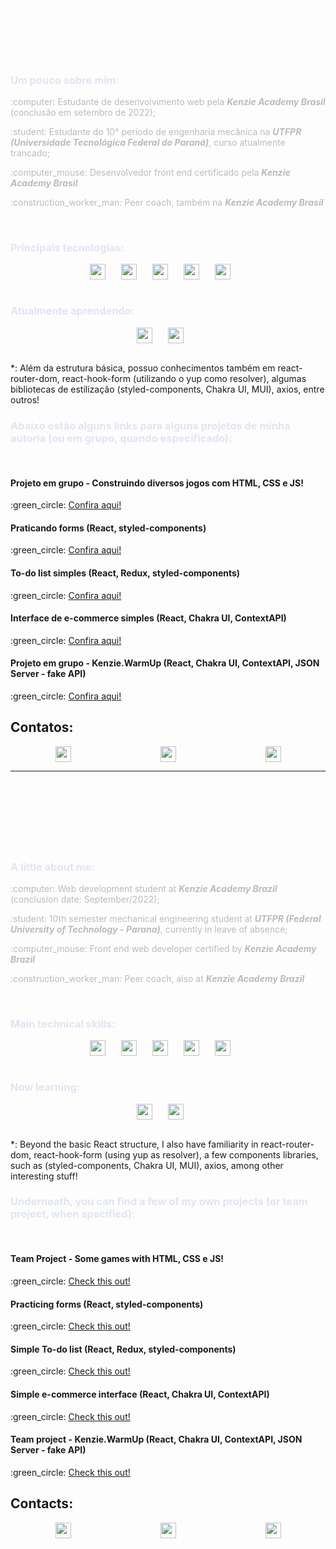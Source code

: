 <h2 style="color: #fefeff">:brazil: Olá, bem-vindo(a) ao meu perfil no GitHub!!</h2>

<br/>

<h3 style="color: #e1e5f2" >Um pouco sobre mim: </h3>
<p style="color: #b8bdb5">
:computer: Estudante de desenvolvimento web pela <b><em>Kenzie Academy Brasil</b></em> (conclusão em setembro de 2022);
</p>

<p style="color: #b8bdb5">
:student: Estudante do 10° período de engenharia mecânica na <b><em>UTFPR (Universidade Tecnológica Federal do Paraná)</em></b>, curso atualmente trancado;
</p>

<p style="color: #b8bdb5">
:computer_mouse: Desenvolvedor front end certificado pela <b><em>Kenzie Academy Brasil</b></em>
</p>

<p style="color: #b8bdb5">
:construction_worker_man: Peer coach, também na <b><em>Kenzie Academy Brasil</b></em>
</p>

<br/>

<h3 style="color: #e1e5f2" > Principais tecnologias:</h3>
<div style="display: flex; justify-content: center; align-items: center">
<img src="https://cdn.jsdelivr.net/gh/devicons/devicon/icons/html5/html5-original-wordmark.svg" style="width: 25px; margin-right: 25px"/>
<img src="https://cdn.jsdelivr.net/gh/devicons/devicon/icons/css3/css3-original-wordmark.svg" style="width: 25px; margin-right: 25px"/>
<img src="https://cdn.jsdelivr.net/gh/devicons/devicon/icons/javascript/javascript-original.svg" style="width: 25px; margin-right: 25px" />
<img src="https://cdn.jsdelivr.net/gh/devicons/devicon/icons/react/react-original-wordmark.svg" style="width: 25px; margin-right: 25px"/>
<img src="https://cdn.jsdelivr.net/gh/devicons/devicon/icons/typescript/typescript-original.svg" style="width: 25px; margin-right: 25px"/>
</div>
<br/>

<h3 style="color: #e1e5f2">Atualmente aprendendo: </h3>
<div style="display: flex; justify-content: center; align-items: center">
<img src="https://cdn.jsdelivr.net/gh/devicons/devicon/icons/nodejs/nodejs-original.svg" style="width: 25px; margin-right: 25px"/>
<img src="https://cdn.jsdelivr.net/gh/devicons/devicon/icons/postgresql/postgresql-original-wordmark.svg" style="width: 25px; margin-right: 25px"/>
</div>
<br/>

<p>*: Além da estrutura básica, possuo conhecimentos também em react-router-dom, react-hook-form (utilizando o yup como resolver), algumas bibliotecas de estilização (styled-components, Chakra UI, MUI), axios, entre outros!</p>

<h3 style="color: #e1e5f2">Abaixo estão alguns links para alguns projetos de minha autoria (ou em grupo, quando especificado):</h3>
<br/>

<h4>Projeto em grupo  - Construindo diversos jogos com HTML, CSS e JS!</h4>
<p>:green_circle: <a target="_blank" href="https://kenzie-academy-brasil-developers.github.io/m1-entrega-s4-entrega-construa-um-jogo-de-azar-arturcomoli/">Confira aqui!</a></p>

<h4>Praticando forms (React, styled-components)</h4>
<p>:green_circle: <a target="_blank" href="https://react-atividade-s2-praticando-forms-arturcomoli.vercel.app/">Confira aqui!</a></p>

<h4>To-do list simples (React, Redux, styled-components)</h4>
<p>:green_circle: <a target="_blank" href="https://react-extra-s3-praticas-redux-arturcomoli.vercel.app/">Confira aqui!</a></p>

<h4>Interface de e-commerce simples (React, Chakra UI, ContextAPI)</h4>
<p>:green_circle: <a target="_blank" href="https://react-entrega-s3-kenzishop-com-context-api-arturcomoli.vercel.app/">Confira aqui!</a></p>

<h4>Projeto em grupo - Kenzie.WarmUp (React, Chakra UI, ContextAPI, JSON Server - fake API)</h4>
<p>:green_circle: <a href="https://kenzie-warmup.vercel.app/" target="_blank">Confira aqui!</a></p>

<h2>Contatos: </h2>
<div style="display: flex; justify-content: space-around; align-items: center">
    <a target="_blank" href="https://www.linkedin.com/in/artur-comoli/"><img src="https://img.shields.io/badge/-LinkedIn-%230077B5?style=for-the-badge&logo=linkedin&logoColor=white" target="_blank" height="25px">
</a>
<a target="_blank" href="mailto:artur.comoli@gmail.com"><img src="https://img.shields.io/badge/Gmail-D14836?style=for-the-badge&logo=gmail&logoColor=white" height="25px"/>
</a>
<a target="_blank" href="https://www.instagram.com/artur.comoli/"><img src="https://img.shields.io/badge/-Instagram-%23E4405F?style=for-the-badge&logo=instagram&logoColor=white" target="_blank" height="25px">
</a>
</div>

---

<br/>

<h2 style="color: #fefeff">:us: Hello, welcome to my GitHub profile!</h2>

<br/>

<h3 style="color: #e1e5f2" >A little about me: </h3>
<p style="color: #b8bdb5">
:computer: Web development student at <b><em>Kenzie Academy Brazil</b></em> (conclusion date: September/2022);
</p>

<p style="color: #b8bdb5">
:student: 10th semester mechanical engineering student at <b><em>UTFPR (Federal University of Technology - Parana)</em></b>, currently in leave of absence;
</p>

<p style="color: #b8bdb5">
:computer_mouse: Front end web developer certified by <b><em>Kenzie Academy Brazil</b></em>
</p>

<p style="color: #b8bdb5">
:construction_worker_man: Peer coach, also at <b><em>Kenzie Academy Brazil</b></em>
</p>

<br/>

<h3 style="color: #e1e5f2" > Main technical skills:</h3>
<div style="display: flex; justify-content: center; align-items: center">
<img src="https://cdn.jsdelivr.net/gh/devicons/devicon/icons/html5/html5-original-wordmark.svg" style="width: 25px; margin-right: 25px"/>
<img src="https://cdn.jsdelivr.net/gh/devicons/devicon/icons/css3/css3-original-wordmark.svg" style="width: 25px; margin-right: 25px"/>
<img src="https://cdn.jsdelivr.net/gh/devicons/devicon/icons/javascript/javascript-original.svg" style="width: 25px; margin-right: 25px" />
<img src="https://cdn.jsdelivr.net/gh/devicons/devicon/icons/react/react-original-wordmark.svg" style="width: 25px; margin-right: 25px"/>
<img src="https://cdn.jsdelivr.net/gh/devicons/devicon/icons/typescript/typescript-original.svg" style="width: 25px; margin-right: 25px"/>
</div>
<br/>

<h3 style="color: #e1e5f2">Now learning: </h3>
<div style="display: flex; justify-content: center; align-items: center">
<img src="https://cdn.jsdelivr.net/gh/devicons/devicon/icons/nodejs/nodejs-original.svg" style="width: 25px; margin-right: 25px"/>
<img src="https://cdn.jsdelivr.net/gh/devicons/devicon/icons/postgresql/postgresql-original-wordmark.svg" style="width: 25px; margin-right: 25px"/>
</div>

<br/>

<p>*: Beyond the basic React structure, I also have familiarity in react-router-dom, react-hook-form (using yup as resolver), a few components libraries, such as (styled-components, Chakra UI, MUI), axios, among other interesting stuff!</p>

<h3 style="color: #e1e5f2">Underneath, you can find a few of my own projects (or team project, when specified):</h3>
<br/>

<h4>Team Project - Some games with HTML, CSS e JS!</h4>
<p>:green_circle: <a target="_blank" href="https://kenzie-academy-brasil-developers.github.io/m1-entrega-s4-entrega-construa-um-jogo-de-azar-arturcomoli/">Check this out!</a></p>

<h4>Practicing forms (React, styled-components)</h4>
<p>:green_circle: <a target="_blank" href="https://react-atividade-s2-praticando-forms-arturcomoli.vercel.app/">Check this out!</a></p>

<h4>Simple To-do list (React, Redux, styled-components)</h4>
<p>:green_circle: <a target="_blank" href="https://react-extra-s3-praticas-redux-arturcomoli.vercel.app/">Check this out!</a></p>

<h4>Simple e-commerce interface (React, Chakra UI, ContextAPI)</h4>
<p>:green_circle: <a target="_blank" href="https://react-entrega-s3-kenzishop-com-context-api-arturcomoli.vercel.app/">Check this out!</a></p>

<h4>Team project - Kenzie.WarmUp (React, Chakra UI, ContextAPI, JSON Server - fake API)</h4>
<p>:green_circle: <a target="_blank" href="https://kenzie-warmup.vercel.app/">Check this out!</a></p>

<h2>Contacts: </h2>
<div style="display: flex; justify-content: space-around; align-items: center">
    <a target="_blank" href="https://www.linkedin.com/in/artur-comoli/"><img src="https://img.shields.io/badge/-LinkedIn-%230077B5?style=for-the-badge&logo=linkedin&logoColor=white" target="_blank" height="25px">
</a>
<a target="_blank" href="mailto:artur.comoli@gmail.com"><img src="https://img.shields.io/badge/Gmail-D14836?style=for-the-badge&logo=gmail&logoColor=white" height="25px"/>
</a>
<a target="_blank" href="https://www.instagram.com/artur.comoli/"><img src="https://img.shields.io/badge/-Instagram-%23E4405F?style=for-the-badge&logo=instagram&logoColor=white" target="_blank" height="25px">
</a>
</div>
